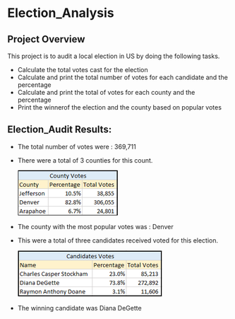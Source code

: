 # Election_Analysis

## Project Overview

This project is to audit a local election in US by doing the following tasks.

- Calculate the total votes cast for the election
- Calculate and print the total number of votes for each candidate and the percentage 
- Calculate and print the total of votes for each county and the percentage
- Print the winnerof the election and the county based on popular votes


## Election_Audit Results:
- The total number of votes were : 369,711
- There were a total of 3 counties for this count. 

    ![Breakdown of County votes](Resources/County_votes.png) 
  
- The county with the most popular votes was : Denver
- This were a total of three candidates received voted for this election.

    ![Breakdown of candidates' votes](Resources/Candidate_votes.png)
    
- The winning candidate was Diana DeGette
